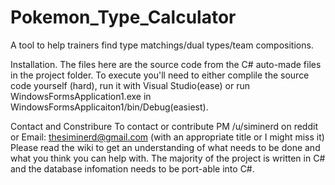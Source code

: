 # Pokemon_Type_Calculator
A tool to help trainers find type matchings/dual types/team compositions.

Installation.
The files here are the source code from the C# auto-made files in the project folder. To execute you'll need to either complile the source code yourself (hard), run it with Visual Studio(ease) or run WindowsFormsApplication1.exe in WindowsFormsApplicaiton1/bin/Debug(easiest).

Contact and Constribure
To contact or contribute PM /u/siminerd on reddit or Email: thesiminerd@gmail.com (with an appropriate title or I might miss it)
Please read the wiki to get an understanding of what needs to be done and what you think you can help with. The majority of the project is written in C# and the database infomation needs to be port-able into C#.
